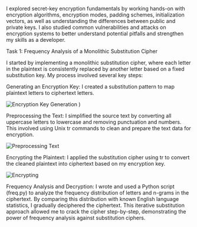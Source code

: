  I explored secret-key encryption fundamentals by working hands-on with encryption algorithms, encryption modes, padding schemes, initialization vectors, as well as understanding the differences between public and private keys. I also studied common vulnerabilities and attacks on encryption systems to better understand potential pitfalls and strengthen my skills as a developer.

Task 1: Frequency Analysis of a Monolithic Substitution Cipher

I started by implementing a monolithic substitution cipher, where each letter in the plaintext is consistently replaced by another letter based on a fixed substitution key. My process involved several key steps:

Generating an Encryption Key: I created a substitution pattern to map plaintext letters to ciphertext letters.

![Encryption Key Generation](https://media.discordapp.net/attachments/645079991310090243/1398023295022006440/gen_ecrypt_key.png?ex=6883da27&is=688288a7&hm=cae463b49494cd3c11afb3e6d69e3614917bb1d5fed36a3162fe2f47d1fee65d&=&format=webp&quality=lossless)
)

Preprocessing the Text: I simplified the source text by converting all uppercase letters to lowercase and removing punctuation and numbers. 
This involved using Unix tr commands to clean and prepare the text data for encryption.

![Preprocessing Text](https://media.discordapp.net/attachments/1174554222323318844/1398025370304774347/preprocess_text.png?ex=6883dc16&is=68828a96&hm=469e2ab77053bd45a6e26b8260a41a60656bea75fea79dedd62bf440c8976ed4&=&format=webp&quality=lossless)

Encrypting the Plaintext: I applied the substitution cipher using tr to convert the cleaned plaintext into ciphertext based on my encryption key.

![Encrypting]([https://media.discordapp.com/attachments/1174554222323318844/1398025953799704638/encrypting_text.png?ex=6883dca1&is=68828b21&hm=a8dce90d2480c9e13399fba11ed5a1ad0431bf25e45d29f82e0392378080446b&](https://media.discordapp.net/attachments/1174554222323318844/1398025953799704638/encrypting_text.png?ex=6883dca1&is=68828b21&hm=a8dce90d2480c9e13399fba11ed5a1ad0431bf25e45d29f82e0392378080446b&=&format=webp&quality=lossless))

Frequency Analysis and Decryption: I wrote and used a Python script (freq.py) to analyze the frequency distribution of letters and n-grams in the ciphertext. 
By comparing this distribution with known English language statistics, I gradually deciphered the ciphertext. 
This iterative substitution approach allowed me to crack the cipher step-by-step, demonstrating the power of frequency analysis against substitution ciphers.


